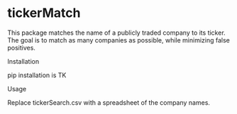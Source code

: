 # tickerMatch
This package matches the name of a publicly traded company to its ticker. The goal is to match as many companies as possible, while minimizing false positives. 

Installation

pip installation is TK

Usage

Replace tickerSearch.csv with a spreadsheet of the company names.
